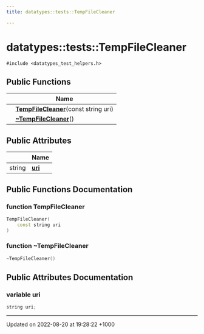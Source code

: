 ```yaml
---
title: datatypes::tests::TempFileCleaner

---
```


# datatypes::tests::TempFileCleaner






`#include <datatypes_test_helpers.h>`

## Public Functions

|                | Name           |
| -------------- | -------------- |
| | **[TempFileCleaner](/uchronia-ts-doc/cpp/Classes/classdatatypes_1_1tests_1_1TempFileCleaner/#function-tempfilecleaner)**(const string uri) |
| | **[~TempFileCleaner](/uchronia-ts-doc/cpp/Classes/classdatatypes_1_1tests_1_1TempFileCleaner/#function-~tempfilecleaner)**() |

## Public Attributes

|                | Name           |
| -------------- | -------------- |
| string | **[uri](/uchronia-ts-doc/cpp/Classes/classdatatypes_1_1tests_1_1TempFileCleaner/#variable-uri)**  |

## Public Functions Documentation

### function TempFileCleaner

```cpp
TempFileCleaner(
    const string uri
)
```


### function ~TempFileCleaner

```cpp
~TempFileCleaner()
```


## Public Attributes Documentation

### variable uri

```cpp
string uri;
```


-------------------------------

Updated on 2022-08-20 at 19:28:22 +1000